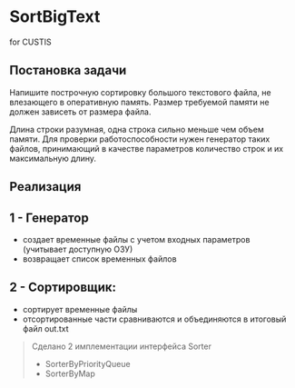 # SortBigText
for CUSTIS

## Постановка задачи

Напишите построчную сортировку большого текстового файла, не влезающего в оперативную память. Размер требуемой памяти не должен зависеть от размера файла.

Длина строки разумная, одна строка сильно меньше чем объем памяти.
Для проверки работоспособности нужен генератор таких файлов, принимающий в качестве параметров количество строк и их максимальную длину.

## Реализация
## 1 - Генератор 
- создает временные файлы с учетом входных параметров (учитывает доступную ОЗУ)
- возвращает список временных файлов

## 2 - Сортировщик:
- сортирует временные файлы
- отсортированные части сравниваются и объединяются в итоговый файл out.txt

> Сделано 2 имплементации интерфейса Sorter
> - SorterByPriorityQueue
> - SorterByMap

